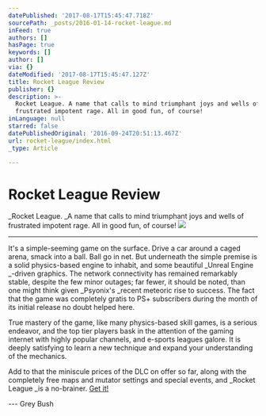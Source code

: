 ```yaml
---
datePublished: '2017-08-17T15:45:47.718Z'
sourcePath: _posts/2016-01-14-rocket-league.md
inFeed: true
authors: []
hasPage: true
keywords: []
author: []
via: {}
dateModified: '2017-08-17T15:45:47.127Z'
title: Rocket League Review
publisher: {}
description: >-
  Rocket League. A name that calls to mind triumphant joys and wells of
  frustrated impotent rage. All in good fun, of course!
inLanguage: null
starred: false
datePublishedOriginal: '2016-09-24T20:51:13.467Z'
url: rocket-league/index.html
_type: Article

---
```

# Rocket League Review

_Rocket League. _A name that calls to mind triumphant joys and wells of frustrated impotent rage. All in good fun, of course!
![](https://the-grid-user-content.s3-us-west-2.amazonaws.com/2ed99376-218e-4b53-8894-d3c4d76dac6c.jpg)

---

It's a simple-seeming game on the surface. Drive a car around a caged arena, smack into a ball. Ball go in net. But underneath the simple premise is a solid physics-based engine to inhabit, and some beautiful _Unreal Engine _-driven graphics. The network connectivity has remained remarkably stable, despite the few minor outages; far fewer, it should be noted, than one might think given _Psyonix's _recent meteoric rise to success. The fact that the game was completely gratis to PS+ subscribers during the month of its initial release no doubt helped here.

True mastery of the game, like many physics-based skill games, is a serious endeavor, and the top tier players bask in the attention of the gaming internet with highly popular channels, and e-sports leagues galore. It is deeply satisfying to learn a new technique and expand your understanding of the mechanics.

Add to that the miniscule prices of the DLC on offer so far, along with the completely free maps and mutator settings and special events, and _Rocket League _is a no-brainer. [Get it!][0]

--- Grey Bush

[0]: http://rocketleague.psyonix.com/